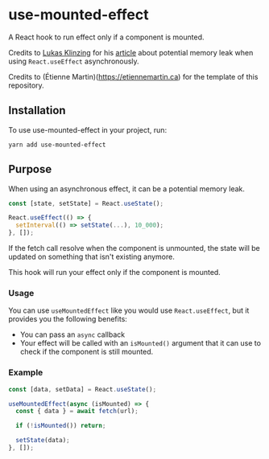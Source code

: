 # use-mounted-effect

A React hook to run effect only if a component is mounted.

Credits to [Lukas Klinzing](https://dev.to/theluk) for his [article](https://dev.to/theluk/usemountedeffect-asynchronous-useeffect-on-potentially-unmounted-components-5d56) about potential memory leak when using `React.useEffect` asynchronously.

Credits to (Étienne Martin)(https://etiennemartin.ca) for the template of this repository. 

## Installation

To use use-mounted-effect in your project, run:

```shell script
yarn add use-mounted-effect
```

## Purpose

When using an asynchronous effect, it can be a potential memory leak.

```typescript
const [state, setState] = React.useState();

React.useEffect(() => {
  setInterval(() => setState(...), 10_000);
}, []);
```

If the fetch call resolve when the component is unmounted, the state will be updated on something that isn't existing anymore.

This hook will run your effect only if the component is mounted.

### Usage

You can use `useMountedEffect` like you would use `React.useEffect`, but it provides you the following benefits:

- You can pass an `async` callback
- Your effect will be called with an `isMounted()` argument that it can use to check if the component is still mounted.

### Example

```typescript
const [data, setData] = React.useState();

useMountedEffect(async (isMounted) => {
  const { data } = await fetch(url);

  if (!isMounted()) return;

  setState(data);
}, []);
```

